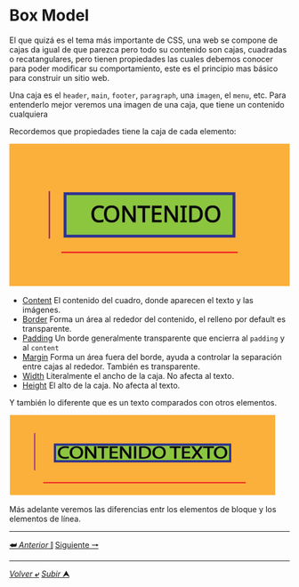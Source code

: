 # Box Model

El que quizá es el tema más importante de CSS, una web se compone de cajas da igual de que parezca pero todo su contenido son cajas, cuadradas o recatangulares, pero tienen propiedades las cuales debemos conocer para poder modificar su comportamiento, este es el principio mas básico para construir un sitio web.

Una caja es el `header`, `main`, `footer`, `paragraph`, una `imagen`, el `menu`, etc. Para entenderlo mejor veremos una imagen de una caja, que tiene un contenido cualquiera

Recordemos que propiedades tiene la caja de cada elemento:

![](/media/boxModel.svg "Box Model")

* [Content](/teoria/teoriaBoxModel/01_contenido.md "Contenido") 
El contenido del cuadro, donde aparecen el texto y las imágenes.
* [Border](/teoria/teoriaBoxModel/02_borde.md "Borde") 
Forma un área al rededor del contenido, el relleno por default es transparente.
* [Padding](/teoria/teoriaBoxModel/03_padding.md "Relleno") 
Un borde generalmente transparente que encierra al `padding` y al `content`
* [Margin](/teoria/teoriaBoxModel/04_margin.md "Margen") 
Forma un área fuera del borde, ayuda a controlar la separación entre cajas al rededor. También es transparente.
* [Width](/teoria/teoriaBoxModel/05_widthHeight.md "Ancho") 
Literalmente el ancho de la caja. No afecta al texto.
* [Height](/teoria/teoriaBoxModel/05_widthHeight.md "Alto")
El alto de la caja. No afecta al texto.

Y también lo diferente que es un texto comparados con otros elementos.

![](/media/boxModelText.png "Box Model")

Más adelante veremos las diferencias entr los elementos de bloque y los elementos de línea.

---

[**&#11176;** *Anterior* &#11007;](/teoria/README.md "Menu principal") 
[Siguiente **&#129042;**](/teoria/teoriaBoxModel/ "")

---

[*Volver* **&ldca;**](/teoria/README.md "Menu principal") 
[*Subir* **&#11165;**](# "Ir al título")